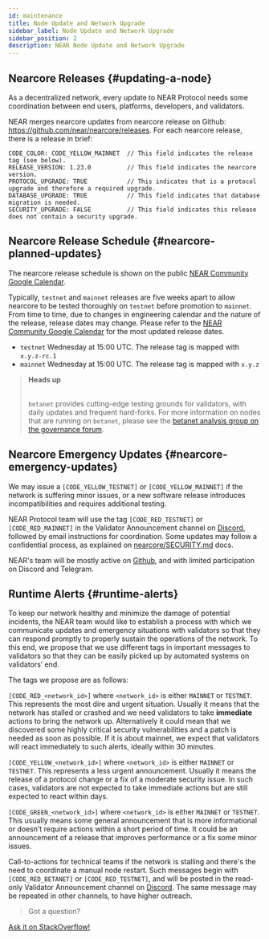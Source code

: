 ```yaml
---
id: maintenance
title: Node Update and Network Upgrade
sidebar_label: Node Update and Network Upgrade
sidebar_position: 2
description: NEAR Node Update and Network Upgrade
---
```


## Nearcore Releases {#updating-a-node}

As a decentralized network, every update to NEAR Protocol needs some coordination between end users, platforms, developers, and validators.

NEAR merges nearcore updates from nearcore release on Github: https://github.com/near/nearcore/releases. For each nearcore release, there is a release in brief:
```
CODE_COLOR: CODE_YELLOW_MAINNET  // This field indicates the release tag (see below).
RELEASE_VERSION: 1.23.0          // This field indicates the nearcore version.
PROTOCOL_UPGRADE: TRUE           // This indicates that is a protocol upgrade and therefore a required upgrade.
DATABASE_UPGRADE: TRUE           // This field indicates that database migration is needed.
SECURITY_UPGRADE: FALSE          // This field indicates this release does not contain a security upgrade.
```


## Nearcore Release Schedule {#nearcore-planned-updates}

The nearcore release schedule is shown on the public [NEAR Community Google Calendar](https://calendar.google.com/calendar/u/0/embed?src=nearprotocol.com_ltk89omsjnc2ckgbtk6h9157i0@group.calendar.google.com).

Typically, `testnet` and `mainnet` releases are five weeks apart to allow nearcore to be tested thoroughly on `testnet` before promotion to `mainnet`. From time to time, due to changes in engineering calendar and the nature of the release, release dates may change. Please refer to the [NEAR Community Google Calendar](https://calendar.google.com/calendar/u/0/embed?src=nearprotocol.com_ltk89omsjnc2ckgbtk6h9157i0@group.calendar.google.com) for the most updated release dates.
- `testnet` Wednesday at 15:00 UTC. The release tag is mapped with `x.y.z-rc.1`
- `mainnet` Wednesday at 15:00 UTC. The release tag is mapped with `x.y.z`

<blockquote class="warning">
<strong>Heads up</strong><br /><br />

`betanet` provides cutting-edge testing grounds for validators, with daily updates and frequent hard-forks. For more information on nodes that are running on `betanet`, please see the [betanet analysis group on the governance forum](https://gov.near.org/t/betanet-analysis-group-reports/339).
</blockquote>


## Nearcore Emergency Updates {#nearcore-emergency-updates}

We may issue a `[CODE_YELLOW_TESTNET]` or `[CODE_YELLOW_MAINNET]` if the network is suffering minor issues, or a new software release introduces incompatibilities and requires additional testing.

NEAR Protocol team will use the tag `[CODE_RED_TESTNET]` or `[CODE_RED_MAINNET]` in the Validator Announcement channel on [Discord](https://discord.gg/xsrHaCb), followed by email instructions for coordination. Some updates may follow a confidential process, as explained on [nearcore/SECURITY.md](https://github.com/near/nearcore/blob/master/SECURITY.md) docs.

NEAR's team will be mostly active on [Github](https://github.com/near/nearcore), and with limited participation on Discord and Telegram.


## Runtime Alerts {#runtime-alerts}

To keep our network healthy and minimize the damage of potential incidents, the NEAR team would like to establish a process with which we communicate updates and emergency situations with validators so that they can respond promptly to properly sustain the operations of the network. To this end, we propose that we use different tags in important messages to validators so that they can be easily picked up by automated systems on validators’ end.

The tags we propose are as follows:

`[CODE_RED_<network_id>]` where `<network_id>` is either `MAINNET` or `TESTNET`. This represents the most dire and urgent situation. Usually it means that the network has stalled or crashed and we need validators to take **immediate** actions to bring the network up. Alternatively it could mean that we discovered some highly critical security vulnerabilities and a patch is needed as soon as possible. If it is about mainnet, we expect that validators will react immediately to such alerts, ideally within 30 minutes.

`[CODE_YELLOW_<network_id>]` where `<network_id>` is either `MAINNET` or `TESTNET`. This represents a less urgent announcement. Usually it means the release of a protocol change or a fix of a moderate security issue. In such cases, validators are not expected to take immediate actions but are still expected to react within days.

`[CODE_GREEN_<network_id>]` where `<network_id>` is either `MAINNET` or `TESTNET`. This usually means some general announcement that is more informational or doesn’t require actions within a short period of time. It could be an announcement of a release that improves performance or a fix some minor issues.

Call-to-actions for technical teams if the network is stalling and there's the need to coordinate a manual node restart. Such messages begin with `[CODE_RED_BETANET]` or `[CODE_RED_TESTNET]`, and will be posted in the read-only Validator Announcement channel on [Discord](https://discord.gg/xsrHaCb). The same message may be repeated in other channels, to have higher outreach.


>Got a question?
<a href="https://stackoverflow.com/questions/tagged/nearprotocol">
  <h8>Ask it on StackOverflow!</h8></a>
